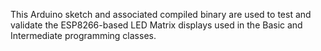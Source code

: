 This Arduino sketch and associated compiled binary are used to test and validate the ESP8266-based LED Matrix displays used in the Basic and Intermediate programming classes.
